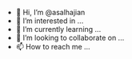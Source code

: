 - 👋 Hi, I’m @asalhajian
- 👀 I’m interested in ...
- 🌱 I’m currently learning ...
- 💞️ I’m looking to collaborate on ...
- 📫 How to reach me ...

<!---
asalhajian/asalhajian is a ✨ special ✨ repository because its `README.md` (this file) appears on your GitHub profile.
You can click the Preview link to take a look at your changes.
--->

